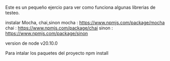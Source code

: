 Este es un pequeño ejercio para ver como funciona algunas librerias de testeo.

instalar Mocha, chai,sinon
mocha : https://www.npmjs.com/package/mocha
chai : https://www.npmjs.com/package/chai 
sinon : https://www.npmjs.com/package/sinon

version de node v20.10.0

Para intalar los paquetes del proyecto 
npm install
